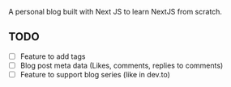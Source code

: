 A personal blog built with Next JS to learn NextJS from scratch.

## TODO
- [ ] Feature to add tags
- [ ] Blog post meta data (Likes, comments, replies to comments)
- [ ] Feature to support blog series (like in dev.to)